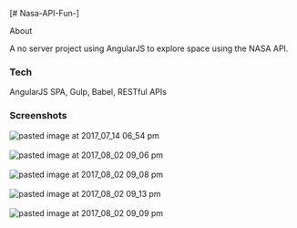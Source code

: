 [# Nasa-API-Fun-]

About

A no server project using AngularJS to explore space using the NASA API.  

### Tech
AngularJS SPA, Gulp, Babel, RESTful APIs

### Screenshots </br>
![pasted image at 2017_07_14 06_54 pm](https://user-images.githubusercontent.com/25558342/28903534-a225e692-77c2-11e7-8944-61ce6e034281.png) </br> </br>
![pasted image at 2017_08_02 09_06 pm](https://user-images.githubusercontent.com/25558342/28904352-a026f6c4-77c7-11e7-95ce-214699b02f9e.png) </br> </br>
![pasted image at 2017_08_02 09_08 pm](https://user-images.githubusercontent.com/25558342/28904353-a1c9b3a4-77c7-11e7-835e-a1203bbfbac5.png) </br> </br>
![pasted image at 2017_08_02 09_13 pm](https://user-images.githubusercontent.com/25558342/28904359-a51b7e02-77c7-11e7-9a2d-9802eaec35f5.png) </br> </br>
![pasted image at 2017_08_02 09_09 pm](https://user-images.githubusercontent.com/25558342/28904361-a6915504-77c7-11e7-8150-b50038b72817.png)

